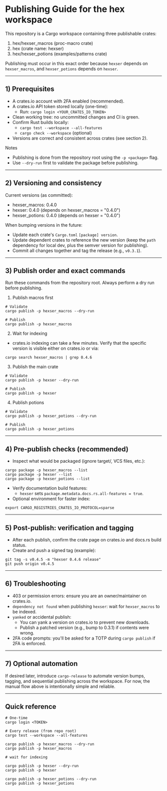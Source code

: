 # Publishing Guide for the hex workspace

This repository is a Cargo workspace containing three publishable crates:

1. hex/hexser_macros (proc-macro crate)
2. hex (crate name: hexser)
3. hex/hexser_potions (examples/patterns crate)

Publishing must occur in this exact order because `hexser` depends on `hexser_macros`, and `hexser_potions` depends on `hexser`.

---

## 1) Prerequisites

- A crates.io account with 2FA enabled (recommended).
- A crates.io API token stored locally (one-time):
  - Run: `cargo login <YOUR_CRATES_IO_TOKEN>`
- Clean working tree: no uncommitted changes and CI is green.
- Confirm Rust builds locally:
  - `cargo test --workspace --all-features`
  - `cargo check --workspace` (optional)
- Versions are correct and consistent across crates (see section 2).

Notes
- Publishing is done from the repository root using the `-p <package>` flag.
- Use `--dry-run` first to validate the package before publishing.

---

## 2) Versioning and consistency

Current versions (as committed):
- hexser_macros: 0.4.0
- hexser: 0.4.0 (depends on hexser_macros = "0.4.0")
- hexser_potions: 0.4.0 (depends on hexser = "0.4.0")

When bumping versions in the future:
- Update each crate's `Cargo.toml` `[package] version`.
- Update dependent crates to reference the new version (keep the `path` dependency for local dev, plus the semver version for publishing).
- Commit all changes together and tag the release (e.g., `v0.3.1`).

---

## 3) Publish order and exact commands

Run these commands from the repository root. Always perform a dry run before publishing.

1. Publish macros first
```
# Validate
cargo publish -p hexser_macros --dry-run

# Publish
cargo publish -p hexser_macros
```

2. Wait for indexing
- crates.io indexing can take a few minutes. Verify that the specific version is visible either on crates.io or via:
```
cargo search hexser_macros | grep 0.4.6
```

3. Publish the main crate
```
# Validate
cargo publish -p hexser --dry-run

# Publish
cargo publish -p hexser
```

4. Publish potions
```
# Validate
cargo publish -p hexser_potions --dry-run

# Publish
cargo publish -p hexser_potions
```

---

## 4) Pre-publish checks (recommended)

- Inspect what would be packaged (ignore target/, VCS files, etc.):
```
cargo package -p hexser_macros --list
cargo package -p hexser --list
cargo package -p hexser_potions --list
```
- Verify documentation build features:
  - `hexser` sets `package.metadata.docs.rs.all-features = true`.
- Optional environment for faster index:
```
export CARGO_REGISTRIES_CRATES_IO_PROTOCOL=sparse
```

---

## 5) Post-publish: verification and tagging

- After each publish, confirm the crate page on crates.io and docs.rs build status.
- Create and push a signed tag (example):
```
git tag -s v0.4.5 -m "hexser 0.4.6 release"
git push origin v0.4.5
```

---

## 6) Troubleshooting

- 403 or permission errors: ensure you are an owner/maintainer on crates.io.
- `dependency not found` when publishing `hexser`: wait for `hexser_macros` to be indexed.
- `yanked` or accidental publish:
  - You can yank a version on crates.io to prevent new downloads.
  - Publish a patched version (e.g., bump to 0.3.1) if contents were wrong.
- 2FA code prompts: you'll be asked for a TOTP during `cargo publish` if 2FA is enforced.

---

## 7) Optional automation

If desired later, introduce `cargo-release` to automate version bumps, tagging, and sequential publishing across the workspace. For now, the manual flow above is intentionally simple and reliable.

---

## Quick reference

```
# One-time
cargo login <TOKEN>

# Every release (from repo root)
cargo test --workspace --all-features

cargo publish -p hexser_macros --dry-run
cargo publish -p hexser_macros

# wait for indexing

cargo publish -p hexser --dry-run
cargo publish -p hexser

cargo publish -p hexser_potions --dry-run
cargo publish -p hexser_potions
```
